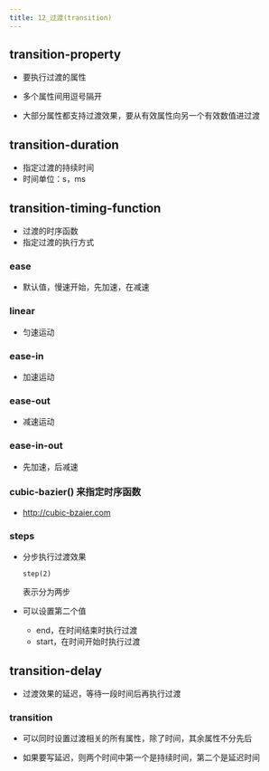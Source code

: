 ```yaml
---
title: 12_过渡(transition)
---
```

## transition-property

- 要执行过渡的属性

- 多个属性间用逗号隔开

- 大部分属性都支持过渡效果，要从有效属性向另一个有效数值进过渡

## transition-duration

- 指定过渡的持续时间
- 时间单位：s，ms

## transition-timing-function

- 过渡的时序函数
- 指定过渡的执行方式

### ease

- 默认值，慢速开始，先加速，在减速

### linear

- 匀速运动

### ease-in

- 加速运动

### ease-out

- 减速运动

### ease-in-out

- 先加速，后减速

### cubic-bazier() 来指定时序函数

- <http://cubic-bzaier.com>

### steps

- 分步执行过渡效果

  ```
  step(2)
  ```

  表示分为两步

- 可以设置第二个值

  - end，在时间结束时执行过渡
  - start，在时间开始时执行过渡

## transition-delay

- 过渡效果的延迟，等待一段时间后再执行过渡

### transition

- 可以同时设置过渡相关的所有属性，除了时间，其余属性不分先后

- 如果要写延迟，则两个时间中第一个是持续时间，第二个是延迟时间
